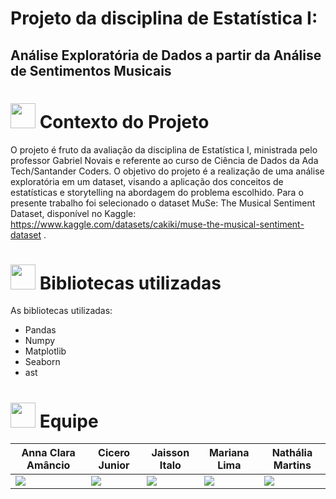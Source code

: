 # Projeto da disciplina de Estatística I:

## Análise Exploratória de Dados a partir da Análise de Sentimentos Musicais

<h1> <img height="40" width="40" src= "https://github.com/Texugo-928/EDA_Projeto_Sentimento_Musical/assets/89808695/4323c9e7-9e5c-42b1-9759-7cce0e28322b" />  Contexto do Projeto </h1>

O projeto é fruto da avaliação da disciplina de Estatística I, ministrada pelo professor Gabriel Novais e referente ao curso de Ciência de Dados da Ada Tech/Santander Coders.
O objetivo do projeto é a realização de uma análise exploratória em um dataset, visando a aplicação dos conceitos de estatísticas e storytelling na abordagem do problema escolhido.
Para o presente trabalho foi selecionado o dataset MuSe: The Musical Sentiment Dataset, disponível no Kaggle: https://www.kaggle.com/datasets/cakiki/muse-the-musical-sentiment-dataset .

<h1> <img height="40" width="40" src= "https://github.com/Texugo-928/EDA_Projeto_Sentimento_Musical/assets/89808695/5cf3f7c3-f213-4bad-8ea2-003c9f2ac2d9" />  Bibliotecas utilizadas </h1>

As bibliotecas utilizadas:

- Pandas
- Numpy
- Matplotlib
- Seaborn
- ast


<h1> <img height="40" width="40" src= "https://github.com/Texugo-928/EDA_Projeto_Sentimento_Musical/assets/89808695/cf928269-db2f-45cf-a5e2-14463fa1408f" />  Equipe </h1>

|  **Anna Clara Amâncio**  |   **Cicero Junior**   |  **Jaisson Italo**  |  **Mariana Lima** |  **Nathália Martins**  |
| ---------------- | ---------------------- | ------------------- | ------------------- | ------------------- |
| <a href="https://www.linkedin.com/in/annaclaraamancio/" target="_blank"><img loading="lazy" src="https://img.shields.io/badge/-LinkedIn-%230077B5?style=for-the-badge&logo=linkedin&logoColor=white" target="_blank"></a>  | <a href="https://www.linkedin.com/in/cicero-vicente-de-melo-junior-122336157/" target="_blank"><img loading="lazy" src="https://img.shields.io/badge/-LinkedIn-%230077B5?style=for-the-badge&logo=linkedin&logoColor=white" target="_blank"></a> | <a href="https://www.linkedin.com/in/jaissonitalo/" target="_blank"><img loading="lazy" src="https://img.shields.io/badge/-LinkedIn-%230077B5?style=for-the-badge&logo=linkedin&logoColor=white" target="_blank"></a> | <a href="https://www.linkedin.com/in/mari-oliveira-lima/" target="_blank"><img loading="lazy" src="https://img.shields.io/badge/-LinkedIn-%230077B5?style=for-the-badge&logo=linkedin&logoColor=white" target="_blank"></a> | <a href="https://www.linkedin.com/in/nathaliamartinss/" target="_blank"><img loading="lazy" src="https://img.shields.io/badge/-LinkedIn-%230077B5?style=for-the-badge&logo=linkedin&logoColor=white" target="_blank"></a>

